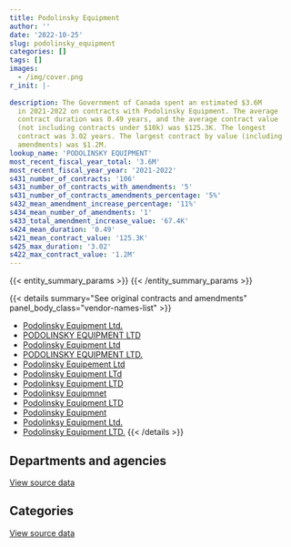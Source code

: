 ```yaml
---
title: Podolinsky Equipment
author: ''
date: '2022-10-25'
slug: podolinsky_equipment
categories: []
tags: []
images:
  - /img/cover.png
r_init: |-
  
description: The Government of Canada spent an estimated $3.6M
  in 2021-2022 on contracts with Podolinsky Equipment. The average
  contract duration was 0.49 years, and the average contract value
  (not including contracts under $10k) was $125.3K. The longest
  contract was 3.02 years. The largest contract by value (including
  amendments) was $1.2M.
lookup_name: 'PODOLINSKY EQUIPMENT'
most_recent_fiscal_year_total: '3.6M'
most_recent_fiscal_year_year: '2021-2022'
s431_number_of_contracts: '106'
s431_number_of_contracts_with_amendments: '5'
s431_number_of_contracts_amendments_percentage: '5%'
s432_mean_amendment_increase_percentage: '11%'
s434_mean_number_of_amendments: '1'
s433_total_amendment_increase_value: '67.4K'
s424_mean_duration: '0.49'
s421_mean_contract_value: '125.3K'
s425_max_duration: '3.02'
s422_max_contract_value: '1.2M'
---
```


<script src="/rmarkdown-libs/htmlwidgets/htmlwidgets.js"></script>
<link href="/rmarkdown-libs/datatables-css/datatables-crosstalk.css" rel="stylesheet" />
<script src="/rmarkdown-libs/datatables-binding/datatables.js"></script>
<script src="/rmarkdown-libs/jquery/jquery-3.6.0.min.js"></script>
<link href="/rmarkdown-libs/dt-core-bootstrap/css/dataTables.bootstrap.min.css" rel="stylesheet" />
<link href="/rmarkdown-libs/dt-core-bootstrap/css/dataTables.bootstrap.extra.css" rel="stylesheet" />
<script src="/rmarkdown-libs/dt-core-bootstrap/js/jquery.dataTables.min.js"></script>
<script src="/rmarkdown-libs/dt-core-bootstrap/js/dataTables.bootstrap.min.js"></script>
<link href="/rmarkdown-libs/crosstalk/css/crosstalk.min.css" rel="stylesheet" />
<script src="/rmarkdown-libs/crosstalk/js/crosstalk.min.js"></script>
<script src="/rmarkdown-libs/htmlwidgets/htmlwidgets.js"></script>
<link href="/rmarkdown-libs/datatables-css/datatables-crosstalk.css" rel="stylesheet" />
<script src="/rmarkdown-libs/datatables-binding/datatables.js"></script>
<script src="/rmarkdown-libs/jquery/jquery-3.6.0.min.js"></script>
<link href="/rmarkdown-libs/dt-core-bootstrap/css/dataTables.bootstrap.min.css" rel="stylesheet" />
<link href="/rmarkdown-libs/dt-core-bootstrap/css/dataTables.bootstrap.extra.css" rel="stylesheet" />
<script src="/rmarkdown-libs/dt-core-bootstrap/js/jquery.dataTables.min.js"></script>
<script src="/rmarkdown-libs/dt-core-bootstrap/js/dataTables.bootstrap.min.js"></script>
<link href="/rmarkdown-libs/crosstalk/css/crosstalk.min.css" rel="stylesheet" />
<script src="/rmarkdown-libs/crosstalk/js/crosstalk.min.js"></script>

{{< entity_summary_params >}}
{{< /entity_summary_params >}}

{{< details summary="See original contracts and amendments" panel_body_class="vendor-names-list" >}}
- [Podolinsky Equipment Ltd.](https://search.open.canada.ca/en/ct/?sort=contract_value_f%20desc&page=1&search_text=%22Podolinsky%20Equipment%20Ltd.%22)
- [PODOLINSKY EQUIPMENT LTD](https://search.open.canada.ca/en/ct/?sort=contract_value_f%20desc&page=1&search_text=%22PODOLINSKY%20EQUIPMENT%20LTD%22)
- [Podolinsky Equipment Ltd](https://search.open.canada.ca/en/ct/?sort=contract_value_f%20desc&page=1&search_text=%22Podolinsky%20Equipment%20Ltd%22)
- [PODOLINSKY EQUIPMENT LTD.](https://search.open.canada.ca/en/ct/?sort=contract_value_f%20desc&page=1&search_text=%22PODOLINSKY%20EQUIPMENT%20LTD.%22)
- [Podolinsky Equipement Ltd](https://search.open.canada.ca/en/ct/?sort=contract_value_f%20desc&page=1&search_text=%22Podolinsky%20Equipement%20Ltd%22)
- [Podolinsky Equipment LTd](https://search.open.canada.ca/en/ct/?sort=contract_value_f%20desc&page=1&search_text=%22Podolinsky%20Equipment%20LTd%22)
- [Podolinksy Equipment LTD](https://search.open.canada.ca/en/ct/?sort=contract_value_f%20desc&page=1&search_text=%22Podolinksy%20Equipment%20LTD%22)
- [Podolinksy Equipmnet](https://search.open.canada.ca/en/ct/?sort=contract_value_f%20desc&page=1&search_text=%22Podolinksy%20Equipmnet%22)
- [Podolinsky Equipment LTD](https://search.open.canada.ca/en/ct/?sort=contract_value_f%20desc&page=1&search_text=%22Podolinsky%20Equipment%20LTD%22)
- [Podolinsky Equipment](https://search.open.canada.ca/en/ct/?sort=contract_value_f%20desc&page=1&search_text=%22Podolinsky%20Equipment%22)
- [Podolinksy Equipment Ltd.](https://search.open.canada.ca/en/ct/?sort=contract_value_f%20desc&page=1&search_text=%22Podolinksy%20Equipment%20Ltd.%22)
- [Podolinsky Equipment LTD.](https://search.open.canada.ca/en/ct/?sort=contract_value_f%20desc&page=1&search_text=%22Podolinsky%20Equipment%20LTD.%22)
{{< /details >}}

## Departments and agencies

<div id="htmlwidget-1" style="width:100%;height:auto;" class="datatables html-widget"></div>
<script type="application/json" data-for="htmlwidget-1">{"x":{"style":"bootstrap","filter":"none","vertical":false,"data":[["<a href=\"/departments/aafc-aac/\">Agriculture and Agri-Food Canada<\/a>","<a href=\"/departments/cfia-acia/\">Canadian Food Inspection Agency<\/a>","<a href=\"/departments/csa-asc/\">Canadian Space Agency<\/a>","<a href=\"/departments/csc-scc/\">Correctional Service of Canada<\/a>","<a href=\"/departments/dfo-mpo/\">Fisheries and Oceans Canada<\/a>","<a href=\"/departments/dnd-mdn/\">National Defence<\/a>","<a href=\"/departments/isc-sac/\">Indigenous Services Canada<\/a>","<a href=\"/departments/nrcan-rncan/\">Natural Resources Canada<\/a>","<a href=\"/departments/pc/\">Parks Canada<\/a>","<a href=\"/departments/rcmp-grc/\">Royal Canadian Mounted Police<\/a>","<a href=\"/departments/tc/\">Transport Canada<\/a>"],[21126.66,null,null,65521.69,68625.16,1063.53,null,null,null,108559.3,37792.34],[109606.8,null,null,393331.44,210327.93,459231.12,96994.86,null,269755.56,null,null],[261336.65,null,null,559322.36,183963.43,363013.13,27979.29,33022.25,290707.19,null,null],[827753.45,112146.85,38907.08,917377.51,249750.2,589318.13,null,null,177416.46,46246.6,676410]],"container":"<table class=\"table table-striped table-hover row-border order-column display\">\n  <thead>\n    <tr>\n      <th>Department<\/th>\n      <th>2018-2019<\/th>\n      <th>2019-2020<\/th>\n      <th>2020-2021<\/th>\n      <th>2021-2022<\/th>\n    <\/tr>\n  <\/thead>\n<\/table>","options":{"order":[[4,"desc"]],"pageLength":10,"autoWidth":true,"columnDefs":[{"targets":1,"render":"function(data, type, row, meta) {\n    return type !== 'display' ? data : DTWidget.formatCurrency(data, \"$\", 2, 3, \",\", \".\", true, null);\n  }"},{"targets":2,"render":"function(data, type, row, meta) {\n    return type !== 'display' ? data : DTWidget.formatCurrency(data, \"$\", 2, 3, \",\", \".\", true, null);\n  }"},{"targets":3,"render":"function(data, type, row, meta) {\n    return type !== 'display' ? data : DTWidget.formatCurrency(data, \"$\", 2, 3, \",\", \".\", true, null);\n  }"},{"targets":4,"render":"function(data, type, row, meta) {\n    return type !== 'display' ? data : DTWidget.formatCurrency(data, \"$\", 2, 3, \",\", \".\", true, null);\n  }"},{"width":"16%","targets":[1,2,3,4]},{"className":"dt-right","targets":[1,2,3,4]}],"orderClasses":false}},"evals":["options.columnDefs.0.render","options.columnDefs.1.render","options.columnDefs.2.render","options.columnDefs.3.render"],"jsHooks":[]}</script>
<p class="text-right">
<a href="https://github.com/GoC-Spending/contracts-data/tree/main/data/out/vendors/podolinsky_equipment/summary_by_fiscal_year_by_department.csv" class="source-data-link btn btn-link">View source data</a>
</p>

## Categories

<div id="htmlwidget-2" style="width:100%;height:auto;" class="datatables html-widget"></div>
<script type="application/json" data-for="htmlwidget-2">{"x":{"style":"bootstrap","filter":"none","vertical":false,"data":[["<a href=\"/categories/facilities_and_construction/\">Facilities and construction<\/a>","<a href=\"/categories/defence/\">Defence<\/a>","<a href=\"/categories/information_technology/\">Information technology<\/a>","<a href=\"/categories/transportation_and_logistics/\">Transportation and logistics<\/a>","<a href=\"/categories/industrial_products_and_services/\">Industrial products and services<\/a>"],[null,1063.53,37792.34,263832.82,null],[null,459231.12,66594.5,803094.16,210327.93],[null,363013.13,null,1181299.71,175031.45],[14608.65,560906.53,312246.6,2733761.54,13802.95]],"container":"<table class=\"table table-striped table-hover row-border order-column display\">\n  <thead>\n    <tr>\n      <th>Category<\/th>\n      <th>2018-2019<\/th>\n      <th>2019-2020<\/th>\n      <th>2020-2021<\/th>\n      <th>2021-2022<\/th>\n    <\/tr>\n  <\/thead>\n<\/table>","options":{"order":[[4,"desc"]],"dom":"t","pageLength":30,"autoWidth":true,"columnDefs":[{"targets":1,"render":"function(data, type, row, meta) {\n    return type !== 'display' ? data : DTWidget.formatCurrency(data, \"$\", 2, 3, \",\", \".\", true, null);\n  }"},{"targets":2,"render":"function(data, type, row, meta) {\n    return type !== 'display' ? data : DTWidget.formatCurrency(data, \"$\", 2, 3, \",\", \".\", true, null);\n  }"},{"targets":3,"render":"function(data, type, row, meta) {\n    return type !== 'display' ? data : DTWidget.formatCurrency(data, \"$\", 2, 3, \",\", \".\", true, null);\n  }"},{"targets":4,"render":"function(data, type, row, meta) {\n    return type !== 'display' ? data : DTWidget.formatCurrency(data, \"$\", 2, 3, \",\", \".\", true, null);\n  }"},{"width":"16%","targets":[1,2,3,4]},{"className":"dt-right","targets":[1,2,3,4]}],"orderClasses":false,"lengthMenu":[10,25,30,50,100]}},"evals":["options.columnDefs.0.render","options.columnDefs.1.render","options.columnDefs.2.render","options.columnDefs.3.render"],"jsHooks":[]}</script>
<p class="text-right">
<a href="https://github.com/GoC-Spending/contracts-data/tree/main/data/out/vendors/podolinsky_equipment/summary_by_fiscal_year_by_category.csv" class="source-data-link btn btn-link">View source data</a>
</p>
